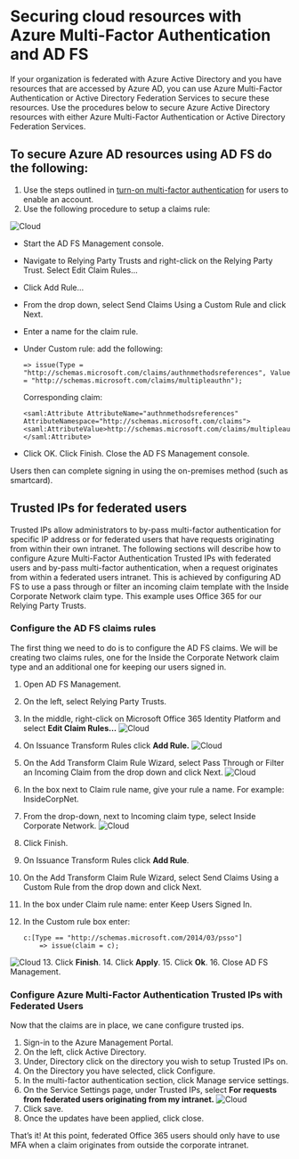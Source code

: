 <properties 
	pageTitle="Securing cloud resources with Azure Multi-Factor Authentication and AD FS" 
	description="This is the Azure Multi-Factor authentication page that describes how to get started with Azure MFA and AD FS in the cloud." 
	services="multi-factor-authentication" 
	documentationCenter="" 
	authors="billmath" 
	manager="stevenpo" 
	editor="curtland"/>

<tags 
	ms.service="multi-factor-authentication" 
	ms.date="08/04/2016" 
	wacn.date=""/>

# Securing cloud resources with Azure Multi-Factor Authentication and AD FS

If your organization is federated with Azure Active Directory and you have resources that are accessed by Azure AD, you can use Azure Multi-Factor Authentication or Active Directory Federation Services to secure these resources. Use the procedures below to secure Azure Active Directory resources with either Azure Multi-Factor Authentication or Active Directory Federation Services.

## To secure Azure AD resources using AD FS do the following: 



1. Use the steps outlined in [turn-on multi-factor authentication](/documentation/articles/multi-factor-authentication-get-started-cloud/#turn-on-multi-factor-authentication-for-users) for users to enable an account.
2. Use the following procedure to setup a claims rule:

![Cloud](./media/multi-factor-authentication-get-started-adfs-cloud/adfs1.png)

- 	Start the AD FS Management console.
- 	Navigate to Relying Party Trusts and right-click on the Relying Party Trust. Select Edit Claim Rules…
- 	Click Add Rule…
- 	From the drop down, select Send Claims Using a Custom Rule and click Next.
- 	Enter a name for the claim rule.
- 	Under Custom rule: add the following:


		=> issue(Type = "http://schemas.microsoft.com/claims/authnmethodsreferences", Value = "http://schemas.microsoft.com/claims/multipleauthn");

	Corresponding claim:

		<saml:Attribute AttributeName="authnmethodsreferences" AttributeNamespace="http://schemas.microsoft.com/claims">
		<saml:AttributeValue>http://schemas.microsoft.com/claims/multipleauthn</saml:AttributeValue>
		</saml:Attribute>
- Click OK. Click Finish. Close the AD FS Management console.

Users then can complete signing in using the on-premises method (such as smartcard).

## Trusted IPs for federated users
Trusted IPs allow administrators to by-pass multi-factor authentication for specific IP address or for federated users that have requests originating from within their own intranet. The following sections will describe how to configure Azure Multi-Factor Authentication Trusted IPs with federated users and by-pass multi-factor authentication, when a request originates from within a federated users intranet.  This is achieved by configuring AD FS to use a pass through or filter an incoming claim template with the Inside Corporate Network claim type.  This example uses Office 365 for our Relying Party Trusts.

### Configure the AD FS claims rules

The first thing we need to do is to configure the AD FS claims. We will be creating two claims rules, one for the Inside the Corporate Network claim type and an additional one for keeping our users signed in.

1. Open AD FS Management.
2. On the left, select Relying Party Trusts.
3. In the middle, right-click on Microsoft Office 365 Identity Platform and select **Edit Claim Rules…**
![Cloud](./media/multi-factor-authentication-get-started-adfs-cloud/trustedip1.png)
4. On Issuance Transform Rules click **Add Rule.**
![Cloud](./media/multi-factor-authentication-get-started-adfs-cloud/trustedip2.png)
5. On the Add Transform Claim Rule Wizard, select Pass Through or Filter an Incoming Claim from the drop down and click Next.
![Cloud](./media/multi-factor-authentication-get-started-adfs-cloud/trustedip3.png)
6. In the box next to Claim rule name, give your rule a name. For example: InsideCorpNet.
7. From the drop-down, next to Incoming claim type, select Inside Corporate Network.
![Cloud](./media/multi-factor-authentication-get-started-adfs-cloud/trustedip4.png)
8. Click Finish.
9. On Issuance Transform Rules click **Add Rule**.
10. On the Add Transform Claim Rule Wizard, select Send Claims Using a Custom Rule from the drop down and click Next.
11. In the box under Claim rule name: enter Keep Users Signed In.
12. In the Custom rule box enter:
	    
		c:[Type == "http://schemas.microsoft.com/2014/03/psso"]
			=> issue(claim = c);
![Cloud](./media/multi-factor-authentication-get-started-adfs-cloud/trustedip5.png)
13. Click **Finish**.
14. Click **Apply**.
15. Click **Ok**.
16. Close AD FS Management.



### Configure Azure Multi-Factor Authentication Trusted IPs with Federated Users
Now that the claims are in place, we cane configure trusted ips.

1. Sign-in to the Azure Management Portal.
2. On the left, click Active Directory.
3. Under, Directory click on the directory you wish to setup Trusted IPs on.
4. On the Directory you have selected, click Configure.
5. In the multi-factor authentication section, click Manage service settings.
6. On the Service Settings page, under Trusted IPs, select **For requests from federated users originating from my intranet.**
![Cloud](./media/multi-factor-authentication-get-started-adfs-cloud/trustedip6.png)
7. Click save.
8. Once the updates have been applied, click close.


That’s it! At this point, federated Office 365 users should only have to use MFA when a claim originates from outside the corporate intranet.






